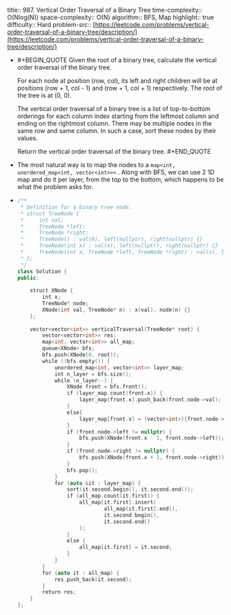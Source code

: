 title:: 987. Vertical Order Traversal of a Binary Tree
time-complexity:: O(Nlog(N))
space-complexity:: O(N)
algorithm:: BFS, Map
highlight:: true
difficulty:: Hard
problem-src:: [https://leetcode.com/problems/vertical-order-traversal-of-a-binary-tree/description/](https://leetcode.com/problems/vertical-order-traversal-of-a-binary-tree/description/)

- #+BEGIN_QUOTE
  Given the root of a binary tree, calculate the vertical order traversal of the binary tree.
  
  For each node at position (row, col), its left and right children will be at positions (row + 1, col - 1) and (row + 1, col + 1) respectively. The root of the tree is at (0, 0).
  
  The vertical order traversal of a binary tree is a list of top-to-bottom orderings for each column index starting from the leftmost column and ending on the rightmost column. There may be multiple nodes in the same row and same column. In such a case, sort these nodes by their values.
  
  Return the vertical order traversal of the binary tree.
  #+END_QUOTE
- The most natural way is to map the nodes to a  `map<int, unordered_map<int, vector<int>>>` . Along with BFS, we can use 2 1D map and do it per layer, from the top to the bottom, which happens to be what the problem asks for.
- ```cpp
  /**
   * Definition for a binary tree node.
   * struct TreeNode {
   *     int val;
   *     TreeNode *left;
   *     TreeNode *right;
   *     TreeNode() : val(0), left(nullptr), right(nullptr) {}
   *     TreeNode(int x) : val(x), left(nullptr), right(nullptr) {}
   *     TreeNode(int x, TreeNode *left, TreeNode *right) : val(x), left(left), right(right) {}
   * };
   */
  class Solution {
  public:
  ​
      struct XNode {
          int x;
          TreeNode* node;
          XNode(int val, TreeNode* n) : x(val), node(n) {}
      };
  ​
      vector<vector<int>> verticalTraversal(TreeNode* root) {
          vector<vector<int>> res;
          map<int, vector<int>> all_map;
          queue<XNode> bfs;
          bfs.push(XNode(0, root));
          while (!bfs.empty()) {
              unordered_map<int, vector<int>> layer_map;
              int n_layer = bfs.size();
              while (n_layer--) {
                  XNode front = bfs.front();
                  if (layer_map.count(front.x)) {
                      layer_map[front.x].push_back(front.node->val);
                  }
                  else{
                      layer_map[front.x] = (vector<int>){front.node->val};
                  }
                  if (front.node->left != nullptr) {
                      bfs.push(XNode(front.x - 1, front.node->left));
                  }
                  if (front.node->right != nullptr) {
                      bfs.push(XNode(front.x + 1, front.node->right));
                  }
                  bfs.pop();
              }
              for (auto &it : layer_map) {
                  sort(it.second.begin(), it.second.end());
                  if (all_map.count(it.first)) {
                      all_map[it.first].insert(
                              all_map[it.first].end(),
                              it.second.begin(),
                              it.second.end()
                      );
                  }
                  else {
                      all_map[it.first] = it.second;
                  }
              }
          }
          for (auto it : all_map) {
              res.push_back(it.second);
          }
          return res;
      }
  };
  ```